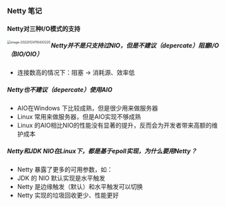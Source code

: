 ### Netty 笔记

#### Netty对三种I/O模式的支持

<img src="https://tva1.sinaimg.cn/large/008i3skNly1gyol111yspj31aa0jggob.jpg" alt="image-20220124110420220" style="zoom:50%;" align="left" />

##### Netty并不是只支持过NIO，但是不建议（depercate）阻塞I/O（BIO/OIO）

- 连接数高的情况下：阻塞 -> 消耗源、效率低

##### Netty也不建议（depercate）使用AIO

- AIO在Windows 下比较成熟，但是很少用来做服务器
- Linux 常用来做服务器，但是AIO实现不够成熟
- Linux 的AIO相比NIO的性能没有显著的提升，反而会为开发者带来高额的维护成本

##### Netty和JDK NIO在Linux下，都是基于epoll实现，为什么要用Netty？

-  Netty 暴露了更多的可用参数，如：
  - JDK 的 NIO 默认实现是水平触发
  - Netty 是边缘触发（默认）和水平触发可以切换
- Netty 实现的垃圾回收更少、性能更好







